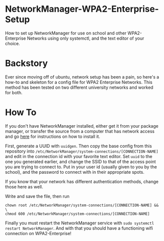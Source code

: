 # NetworkManager-WPA2-Enterprise-Setup
How to set up NetworkManager for use on school and other WPA2-Enterprise Networks using only systemctl, and the text editor of your choice.

# Backstory
Ever since moving off of ubuntu, network setup has been a pain, so here's a how-to and skeleton for a config file for WPA2 Enterprise Networks. This method has been tested on two different university networks and worked for both.

# How To
If you don't have NetworkManager installed, either get it from your package manager, or transfer the source from a computer that has network access and go [here](http://www.linuxfromscratch.org/blfs/view/svn/basicnet/networkmanager.html) for instructions on how to install it.

First, generate a UUID with `uuidgen`. Then copy the base config from this repository into `/etc/NetworkManager/system-connections/[CONNECTION-NAME]` and edit in the connection id with your favorite text editor. Set `uuid` to the one you generated earlier, and change the SSID to that of the access point you are trying to connect to. Put in your user id (usually given to you by the school), and the password to connect with in their appropriate spots.

If you know that your network has different authentication methods, change those here as well.

Write and save the file, then run
```
chown root /etc/NetworkManager/system-connections/[CONNECTION-NAME] && \
chmod 600 /etc/NetworkManager/system-connections/[CONNECTION-NAME]
```

Finally you must restart the NetworkManager service with `sudo systemctl restart NetworkManager`. And with that you should have a functioning wifi connection on WPA2-Enterprise!

